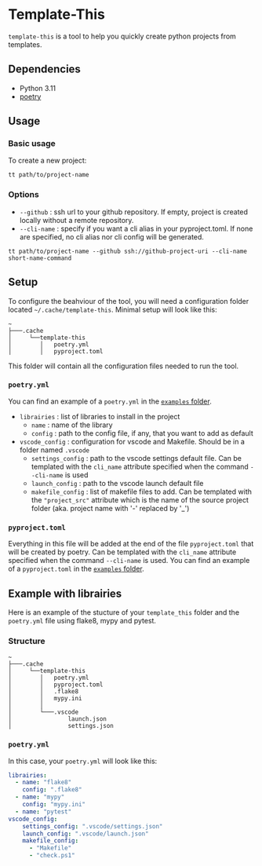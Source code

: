 # Template-This
`template-this` is a tool to help you quickly create python projects from templates.

## Dependencies

- Python 3.11
- [poetry](https://github.com/python-poetry/poetry)

## Usage
### Basic usage
To create a new project:
```shell
tt path/to/project-name
```
### Options
- `--github` : ssh url to your github repository. If empty, project is created locally without a remote repository.
- `--cli-name` : specify if you want a cli alias in your pyproject.toml. If none are specified, no cli alias nor cli config will be generated.
```shell
tt path/to/project-name --github ssh://github-project-uri --cli-name short-name-command
```

## Setup
To configure the beahviour of the tool, you will need a configuration folder located `~/.cache/template-this`. Minimal setup will look like this:
```shell
~
├───.cache
│     └──template-this
│        │   poetry.yml
│        │   pyproject.toml
```
This folder will contain all the configuration files needed to run the tool.

### `poetry.yml`
You can find an example of a `poetry.yml` in the [`examples` folder](https://github.com/nyx-hemera/template-this/blob/main/examples/poetry.yml).
- `librairies` : list of libraries to install in the project
    - `name` : name of the library
    -  `config` : path to the config file, if any, that you want to add as default
- `vscode_config` : configuration for vscode and Makefile. Should be in a folder named `.vscode`
    - `settings_config` : path to the vscode settings default file. Can be templated with the `cli_name` attribute specified when the command `--cli-name` is used
    - `launch_config` : path to the vscode launch default file
    - `makefile_config` : list of makefile files to add. Can be templated with the `"project_src"` attribute which is the name of the source project folder (aka. project name with '-' replaced by '_')

### `pyproject.toml`
Everything in this file will be added at the end of the file `pyproject.toml` that will be created by poetry. Can be templated with the `cli_name` attribute specified when the command `--cli-name` is used.
You can find an example of a `pyproject.toml` in the [`examples` folder](https://github.com/nyx-hemera/template-this/blob/main/examples/pyproject.toml).

## Example with librairies
Here is an example of the stucture of your `template_this` folder and the `poetry.yml` file using flake8, mypy and pytest.
### Structure
```shell
~
├───.cache
│     └──template-this
│        │   poetry.yml
│        │   pyproject.toml
│        │   .flake8
│        │   mypy.ini
│        │
│        └───.vscode
│                launch.json
│                settings.json
```
### `poetry.yml`
In this case, your `poetry.yml` will look like this:
```yml
librairies:
  - name: "flake8"
    config: ".flake8" 
  - name: "mypy"
    config: "mypy.ini"
  - name: "pytest"
vscode_config:
    settings_config: ".vscode/settings.json"
    launch_config: ".vscode/launch.json"
    makefile_config:
      - "Makefile"
      - "check.ps1"
```


